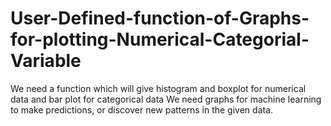 # User-Defined-function-of-Graphs-for-plotting-Numerical-Categorial-Variable
We need a function which will give histogram and boxplot for numerical data and bar plot for categorical data We need graphs for machine learning to make predictions, or discover new patterns in the given data.
